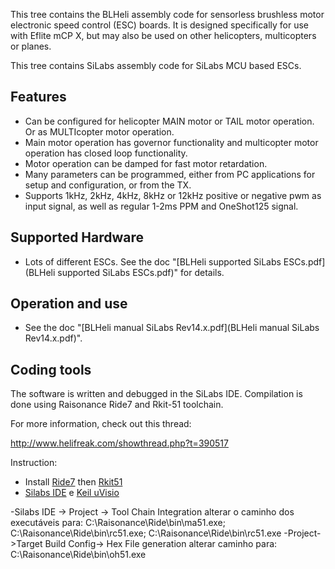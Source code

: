 This tree contains the BLHeli assembly code for sensorless brushless motor electronic speed control (ESC) boards.
It is designed specifically for use with Eflite mCP X, but may also be used on other helicopters, multicopters or planes.

This tree contains SiLabs assembly code for SiLabs MCU based ESCs. 

Features
--------------------
- Can be configured for helicopter MAIN motor or TAIL motor operation. Or as MULTIcopter motor operation.
- Main motor operation has governor functionality and multicopter motor operation has closed loop functionality.
- Motor operation can be damped for fast motor retardation.
- Many parameters can be programmed, either from PC applications for setup and configuration, or from the TX.
- Supports 1kHz, 2kHz, 4kHz, 8kHz or 12kHz positive or negative pwm as input signal, as well as regular 1-2ms PPM and OneShot125 signal.

Supported Hardware
--------------------
- Lots of different ESCs. See the doc "[BLHeli supported SiLabs ESCs.pdf](BLHeli supported SiLabs ESCs.pdf)" for details.

Operation and use
--------------------
- See the doc "[BLHeli manual SiLabs Rev14.x.pdf](BLHeli manual SiLabs Rev14.x.pdf)".

Coding tools
--------------------
The software is written and debugged in the SiLabs IDE.
Compilation is done using Raisonance Ride7 and Rkit-51 toolchain.

For more information, check out this thread:

http://www.helifreak.com/showthread.php?t=390517

Instruction:
- Install [Ride7](http://support.raisonance.com/content/ride) then [Rkit51](http://support.raisonance.com/content/rkit-51)
- [Silabs IDE](https://www.silabs.com/documents/login/software/mcu_ide.exe) e [Keil uVisio](https://www.silabs.com/documents/login/software/KeilC51_Install.exe)

 -Silabs IDE -> Project -> Tool Chain Integration alterar o caminho dos executáveis para:
   C:\Raisonance\Ride\bin\ma51.exe; C:\Raisonance\Ride\bin\rc51.exe; C:\Raisonance\Ride\bin\rc51.exe
 -Project->Target Build Config-> Hex File generation alterar caminho para: C:\Raisonance\Ride\bin\oh51.exe

